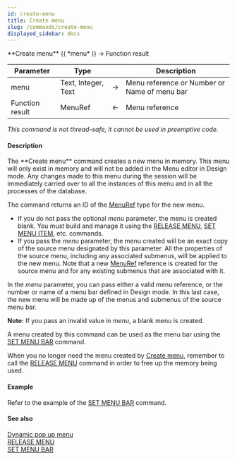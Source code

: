 ```yaml
---
id: create-menu
title: Create menu
slug: /commands/create-menu
displayed_sidebar: docs
---
```


<!--REF #_command_.Create menu.Syntax-->**Create menu** {( *menu* )} -> Function result<!-- END REF-->
<!--REF #_command_.Create menu.Params-->
| Parameter | Type |  | Description |
| --- | --- | --- | --- |
| menu | Text, Integer, Text | &#8594;  | Menu reference or Number or Name of menu bar |
| Function result | MenuRef | &#8592; | Menu reference |

<!-- END REF-->

*This command is not thread-safe, it cannot be used in preemptive code.*


#### Description 

<!--REF #_command_.Create menu.Summary-->The **Create menu** command creates a new menu in memory.<!-- END REF--> This menu will only exist in memory and will not be added in the Menu editor in Design mode. Any changes made to this menu during the session will be immediately carried over to all the instances of this menu and in all the processes of the database.

The command returns an ID of the [MenuRef](# "Unique ID (16-character alphanumeric) of a menu") type for the new menu.

* If you do not pass the optional *menu* parameter, the menu is created blank. You must build and manage it using the [RELEASE MENU](release-menu.md), [SET MENU ITEM](set-menu-item.md), etc. commands.
* If you pass the *menu* parameter, the menu created will be an exact copy of the source menu designated by this parameter. All the properties of the source menu, including any associated submenus, will be applied to the new menu. Note that a new [MenuRef](# "Unique ID (16-character alphanumeric) of a menu") reference is created for the source menu and for any existing submenus that are associated with it.

In the *menu* parameter, you can pass either a valid menu reference, or the number or name of a menu bar defined in Design mode. In this last case, the new menu will be made up of the menus and submenus of the source menu bar. 

**Note:** If you pass an invalid value in *menu*, a blank menu is created.

A menu created by this command can be used as the menu bar using the [SET MENU BAR](set-menu-bar.md) command.

When you no longer need the menu created by [Create menu](create-menu.md), remember to call the [RELEASE MENU](release-menu.md) command in order to free up the memory being used. 

#### Example 

Refer to the example of the [SET MENU BAR](set-menu-bar.md) command.

#### See also 

[Dynamic pop up menu](dynamic-pop-up-menu.md)  
[RELEASE MENU](release-menu.md)  
[SET MENU BAR](set-menu-bar.md)  